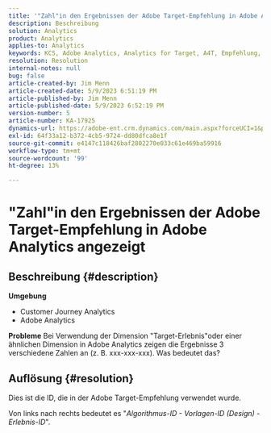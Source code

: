 ```yaml
---
title: '"Zahl"in den Ergebnissen der Adobe Target-Empfehlung in Adobe Analytics angezeigt'
description: Beschreibung
solution: Analytics
product: Analytics
applies-to: Analytics
keywords: KCS, Adobe Analytics, Analytics for Target, A4T, Empfehlung, FAQ, Adobe Target, Anzahl, Ergebnisse, Anzeige, Customer Journey Analytics
resolution: Resolution
internal-notes: null
bug: false
article-created-by: Jim Menn
article-created-date: 5/9/2023 6:51:19 PM
article-published-by: Jim Menn
article-published-date: 5/9/2023 6:52:19 PM
version-number: 5
article-number: KA-17925
dynamics-url: https://adobe-ent.crm.dynamics.com/main.aspx?forceUCI=1&pagetype=entityrecord&etn=knowledgearticle&id=3aa5cc79-9aee-ed11-8849-6045bd0061cb
exl-id: 64f33a12-b372-4cb5-9724-dd80dfca8e1f
source-git-commit: e4147c118426baf2802270e033c61e469ba59916
workflow-type: tm+mt
source-wordcount: '99'
ht-degree: 13%

---
```


# &quot;Zahl&quot;in den Ergebnissen der Adobe Target-Empfehlung in Adobe Analytics angezeigt

## Beschreibung {#description}

<b>Umgebung</b>
- Customer Journey Analytics
- Adobe Analytics




<b>Probleme</b>
Bei Verwendung der Dimension &quot;Target-Erlebnis&quot;oder einer ähnlichen Dimension in Adobe Analytics zeigen die Ergebnisse 3 verschiedene Zahlen an (z. B. xxx-xxx-xxx).
Was bedeutet das?


## Auflösung {#resolution}


Dies ist die ID, die in der Adobe Target-Empfehlung verwendet wurde.

Von links nach rechts bedeutet es &quot;*Algorithmus-ID - Vorlagen-ID (Design) - Erlebnis-ID*&quot;.
